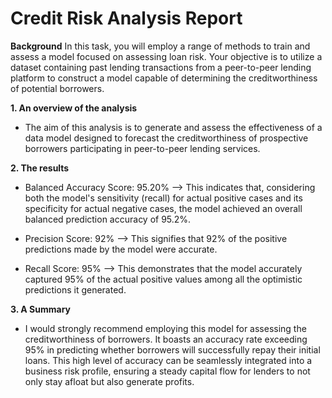 # Credit Risk Analysis Report

**Background**
In this task, you will employ a range of methods to train and assess a model focused on assessing loan risk. Your objective is to utilize a dataset containing past lending transactions from a peer-to-peer lending platform to construct a model capable of determining the creditworthiness of potential borrowers.


**1. An overview of the analysis**
- The aim of this analysis is to generate and assess the effectiveness of a data model designed to forecast the creditworthiness of prospective borrowers participating in peer-to-peer lending services.


**2. The results**
- Balanced Accuracy Score: 95.20% --> This indicates that, considering both the model's sensitivity (recall) for actual positive cases and its specificity for actual negative cases, the model achieved an overall balanced prediction accuracy of 95.2%.

- Precision Score: 92% --> This signifies that 92% of the positive predictions made by the model were accurate.

- Recall Score: 95% --> This demonstrates that the model accurately captured 95% of the actual positive values among all the optimistic predictions it generated.


**3. A Summary**
- I would strongly recommend employing this model for assessing the creditworthiness of borrowers. It boasts an accuracy rate exceeding 95% in predicting whether borrowers will successfully repay their initial loans. This high level of accuracy can be seamlessly integrated into a business risk profile, ensuring a steady capital flow for lenders to not only stay afloat but also generate profits.
